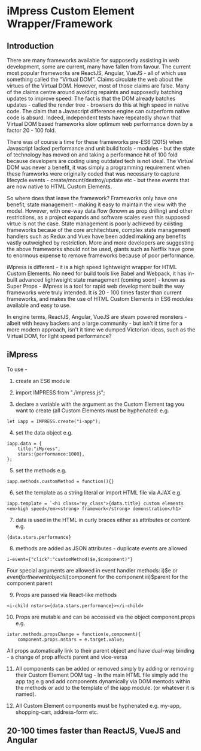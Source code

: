 # iMpress Custom Element Wrapper/Framework

## Introduction

There are many frameworks available for supposedly assisting in web development, some are current, many have fallen from favour. The current most popular frameworks are ReactJS, Angular, VueJS - all of which use something called the "Virtual DOM". Claims circulate the web about the virtues of the Virtual DOM. However, most of those claims are false. Many of the claims centre around avoiding repaints and supposedly batching updates to improve speed. The fact is that the DOM already batches updates - called the render tree - browsers do this at high speed in native code. The claim that a Javascript difference engine can outperform native code is absurd. Indeed, independent tests have repeatedly shown that Virtual DOM based frameworks slow optimum web performance down by a factor 20 - 100 fold. 

There was of course a time for these frameworks pre-ES6 (2015) when Javascript lacked performance and unit build tools - modules - but the state of technology has moved on and taking a performance hit of 100 fold because developers are coding uisng outdated tech is not ideal. The Virtual DOM was never a benefit, it was simply a programming requirement when these framworks were originally coded that was necessary to capture lifecycle events - create/mount/destroy/update etc - but these events that are now native to HTML Custom Elements.   

So where does that leave the framework? Frameworks only have one benefit, state management - making it easy to maintain the view with the model. However, with one-way data flow (known as prop drilling) and other restrictions, as a project expands and software scales even this supposed virtue is not the case. State management is poorly achieved by existing frameworks becaue of the core architechture, complex state management handlers such as Redux and Vuex have been added making any benefits vastly outweighed by restriction. More and more developers are suggesting the above frameworks should not be used, giants such as Netflix have gone to enormous expense to remove frameworks because of poor performance.  

iMpress is different - it is a high speed lightweight wrapper for HTML Custom Elements. No need for build tools like Babel and Webpack, it has in-built advanced lightweight state management (coming soon) - known as Super Props - iMpress is a tool for rapid web development built the way frameworks were truly intended. It is 20 - 100 times faster than current frameworks, and makes the use of HTML Custom Elements in ES6 modules available and easy to use. 

In engine terms, ReactJS, Angular, VueJS are steam powered monsters - albeit with heavy backers and a large community - but isn't it time for a more modern approach, isn't it time we dumped Victorian ideas, such as the Virtual DOM, for light speed performance?

## iMpress


To use - 

1. create an ES6 module

2. import IMPRESS from "./impress.js";

3. declare a variable with the argument as the Custom Element tag you want to create (all Custom Elements must be hyphenated: e.g. 
```
let iapp = IMPRESS.create("i-app");
```

4. set the data object e.g.
```
iapp.data = {
	title:"iMpress",
	stars:{performance:1000},	
};
```
5. set the methods e.g.
```
iapp.methods.customMethod = function(){}
```
6. set the template as a string literal or import HTML file via AJAX e.g.
```
iapp.template = `<h1 class="my_class">{data.title} custom elements <em>high speed</em><strong> framework</strong> demonstration</h1>`
```

7. data is used in the HTML in curly braces either as attributes or content e.g.
```
{data.stars.performance}
```

8. methods are added as JSON attributes - duplicate events are allowed
```
i-event={"click":"customMethod($e,$component)"}
```

Four special arguments are allowed in event handler methods:
i)$e or $event for the event object
ii)$component for the component
iii)$parent for the component parent

9. Props are passed via React-like methods
```
<i-child nstars={data.stars.performance}></i-child>
```

10. Props are mutable and can be accessed via the object component.props e.g.
```
istar.methods.propsChange = function(e,component){
	component.props.nstars = e.target.value;
```
All props automatically link to their parent object and have dual-way binding - a change of prop affects parent and vice-versa

11. All components can be added or removed simply by adding or removing their Custom Element DOM tag - In the main HTML file simply add the app tag e.g <i-app></i-app> and add components dynamically via DOM mentods within the methods or add to the template of the iapp module. (or whatever it is named).

12. All Custom Element components must be hyphenated e.g. my-app, shopping-cart, address-form etc.

## 20-100 times faster than ReactJS, VueJS and Angular
